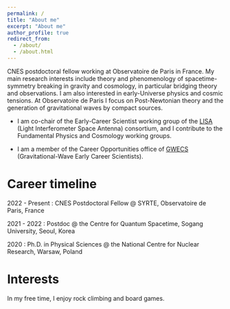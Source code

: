 ```yaml
---
permalink: /
title: "About me"
excerpt: "About me"
author_profile: true
redirect_from: 
  - /about/
  - /about.html
---
```

CNES postdoctoral fellow working at Observatoire de Paris in France. My main research interests include theory and phenomenology of spacetime-symmetry breaking in gravity and cosmology, in particular bridging theory and observations. I am also interested in early-Universe physics and cosmic tensions. At Observatoire de Paris I focus on Post-Newtonian theory and the generation of gravitational waves by compact sources.

* I am co-chair of the Early-Career Scientist working group of the [LISA](https://www.elisascience.org/) (Light Interferometer Space Antenna) consortium, and I contribute to the Fundamental Physics and Cosmology working groups.

* I am a member of the Career Opportunities office of [GWECS](https://gwecs.org/) (Gravitational-Wave Early Career Scientists).

Career timeline
======
2022 - Present
:	CNES Postdoctoral Fellow @ SYRTE, Observatoire de Paris, France

2021 - 2022
:	Postdoc @ the Centre for Quantum Spacetime, Sogang University, Seoul, Korea

2020
:	Ph.D. in Physical Sciences @ the National Centre for Nuclear Research, Warsaw, Poland

Interests
======
In my free time, I enjoy rock climbing and board games.


